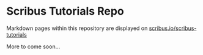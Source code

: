 # Scribus Tutorials Repo

Markdown pages within this repository are displayed on [scribus.io/scribus-tutorials](http://scribus.io/scribus-tutorials)

More to come soon...
